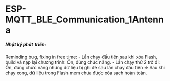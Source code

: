 # ESP-MQTT_BLE_Communication_1Antenna
<h5> Nhật ký phát triển: </h5>
Reminding bug, fixing in free time: 
- Lần chạy đầu tiên sau khi xóa Flash, build và nạp lại chương trình: Ổn, đúng chức năng.
- Lần chạy thứ 2 trở đi: Ổn, đúng chức năng nhưng dữ liệu bị ghi đè sau lần chạy đầu tiên => Sau khi chạy xong, dữ liệu trong Flash mem chưa được xóa sạch hoàn toàn.



